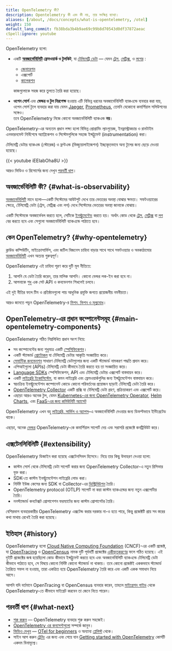 ```yaml
---
title: OpenTelemetry কী?
description: Opentelemetry কী এবং কী নয়, তার সংক্ষিপ্ত ব্যাখ্যা।
aliases: [/about, /docs/concepts/what-is-opentelemetry, /otel]
weight: 150
default_lang_commit: fb38bda3b4b9ae69c99b8d70543d0df37872aeac
cSpell:ignore: youtube
---
```


OpenTelemetry হলো:

- একটি **[অবজার্ভেবিলিটি][observability] ফ্রেমওয়ার্ক ও টুলকিট**, যা [টেলিমেট্রি ডেটা][telemetry data] — যেমন [ট্রেস][traces], [মেট্রিক্স][metrics], ও [লগের][logs] :

  - [জেনারেশন][instr]
  - এক্সপোর্ট
  - [কালেকশন](../concepts/components/#collector)

  কাজগুলোকে সহজ করে তুলতে তৈরি করা হয়েছে।

- **ওপেন সোর্স** এবং **ভেন্ডর ও টুল নিরপেক্ষ** হওয়ায় এটি বিভিন্ন ধরনের অবজার্ভেবিলিটি ব্যাকএন্ডে ব্যবহার করা যায়, ওপেন সোর্স টুলে ব্যবহার করা যায় যেমন [Jaeger], [Prometheus], তেমনি যেকোনো কমার্শিয়াল সলিউশনের সঙ্গেও।\
তবে OpenTelemetry নিজে কোনো অবজার্ভেবিলিটি ব্যাকএন্ড **নয়**।

OpenTelemetry-এর অন্যতম প্রধান লক্ষ্য হলো বিভিন্ন প্রোগ্রামিং ল্যাংগুয়েজ, ইনফ্রাস্ট্রাকচার ও রানটাইম এনভারনমেন্ট নির্বিশেষে অ্যাপ্লিকেশন ও সিস্টেমগুলিকে সহজে ইন্সট্রুমেন্ট (instrumentation) করা।

টেলিমেট্রি ডেটার ব্যাকএন্ড (স্টোরেজ) ও ফ্রন্টএন্ড (ভিজ্যুয়ালাইজেশন) ইচ্ছাকৃতভাবে অন্য টুলের জন্য ছেড়ে দেওয়া হয়েছে।

<div class="td-max-width-on-larger-screens">
{{< youtube iEEIabOha8U >}}
</div>

আরও ভিডিও ও রিসোর্সের জন্য দেখুন [পরবর্তী ধাপ](#what-next)।

## অবজার্ভেবিলিটি কী? {#what-is-observability}

[অবজার্ভেবিলিটি][observability] মানে হলো—একটি সিস্টেমের আউটপুট দেখে তার ভেতরের অবস্থা বোঝার ক্ষমতা। সফটওয়্যারের ক্ষেত্রে, টেলিমেট্রি ডেটা (ট্রেস, মেট্রিক্স এবং লগ) দেখে সিস্টেমের ভেতরের অবস্থা জানাকে বোঝায়।

একটি সিস্টেমকে অবজার্ভেবল করতে হলে, সেটিকে [ইনস্ট্রুমেন্টেড][instr] করতে হয়। অর্থাৎ কোড থেকে [ট্রেস][traces], [মেট্রিক্স][metrics] বা [লগ][logs] বের করতে হবে এবং সেগুলো অবজার্ভেবিলিটি ব্যাকএন্ডে পাঠাতে হবে।

## কেন OpenTelemetry? {#why-opentelemetry}

ক্লাউড কম্পিউটিং, মাইক্রোসার্ভিস, এবং জটিল বিজনেস চাহিদা বাড়ার সাথে সাথে সফটওয়্যার ও অবকাঠামোর [অবজার্ভেবিলিটি][observability] এখন অত্যন্ত গুরুত্বপূর্ণ।

OpenTelemetry এই চাহিদা পূরণ করে দুটি মূল নীতিতে:

1. আপনি যে ডেটা তৈরি করেন, তার মালিক আপনি। কোনো ভেন্ডর লক-ইন করা হবে না।
2. আপনাকে শুধু এক সেট API ও কনভেনশন শিখলেই চলবে।

এই দুই নীতির ফলে টিম ও প্রতিষ্ঠানগুলো পায় আধুনিক প্রযুক্তি জগতে প্রয়োজনীয় নমনীয়তা।

আরও জানতে পড়ুন OpenTelemetry-র [মিশন, ভিশন ও মূল্যবোধ](/community/mission/)।

## OpenTelemetry-এর প্রধান কম্পোনেন্টসমূহ {#main-opentelemetry-components}

OpenTelemetry গঠিত নিম্নলিখিত প্রধান অংশ নিয়ে:

- সব কম্পোনেন্টের জন্য শুধুমাত্র একটি [স্পেসিফিকেশন](/docs/specs/otel)।
- একটি স্ট্যান্ডার্ড [প্রোটোকল](/docs/specs/otlp/) যা টেলিমেট্রি ডেটার আকৃতি সংজ্ঞায়িত করে।
- [সেমান্টিক কনভেনশন](/docs/specs/semconv/) সাধারণ টেলিমেট্রি ডেটাগুলোর জন্য একটি স্ট্যান্ডার্ড নামকরণ পদ্ধতি প্রদান করে।
- এপিআইগুলো (APIs) টেলিমেট্রি ডেটা কীভাবে তৈরি করতে হয় তা সংজ্ঞায়িত করে।
- [Language SDKs](../languages) স্পেসিফিকেশন, API এবং টেলিমেট্রি ডেটার এক্সপোর্ট বাস্তবায়ন করে।
- একটি [লাইব্রেরি ইকোসিস্টেম](/ecosystem/registry), যা কমন লাইব্রেরি এবং ফ্রেমওয়ার্কগুলির জন্য ইন্সট্রুমেন্টেশন বাস্তবায়ন করে।
- স্বয়ংক্রিয় ইনস্ট্রুমেন্টেশন কম্পোনেন্ট কোডে কোনো পরিবর্তনের প্রয়োজন ছাড়াই টেলিমেট্রি ডেটা তৈরি করে।
- [OpenTelemetry Collector](../collector) একটি প্রক্সি যা টেলিমেট্রি ডেটা গ্রহণ, প্রক্রিয়াকরণ এবং এক্সপোর্ট করে।
- এছাড়া আরও অনেক টুল, যেমন [Kubernetes-এর জন্য OpenTelemetry Operator](../platforms/kubernetes/operator/), [Helm Charts](../platforms/kubernetes/helm/), এবং [FaaS-এর জন্য কমিউনিটি অ্যাসেট](../platforms/faas/)

OpenTelemetry এখন বহু [লাইব্রেরি, সার্ভিস ও অ্যাপস](/ecosystem/integrations/)–এ অবজার্ভেবিলিটি দেওয়ার জন্য ডিফল্টভাবে ইন্টিগ্রেটেড থাকে।

এছাড়া, অনেক [ভেন্ডর](/ecosystem/vendors/) OpenTelemetry-কে কমার্শিয়াল সাপোর্ট দেয় এবং সরাসরি প্রজেক্টে কনট্রিবিউট করে।

## এক্সটেনসিবিলিটি {#extensibility}

OpenTelemetry ডিজাইন করা হয়েছে এক্সটেনসিবল হিসেবে। নিম্নে তার কিছু উদাহরণ দেওয়া হলো:

- কাস্টম সোর্স থেকে টেলিমেট্রি ডেটা সাপোর্ট করার জন্য OpenTelemetry Collector-এ নতুন রিসিভার যুক্ত করা।
- SDK-তে কাস্টম ইনস্ট্রুমেন্টেশন লাইব্রেরি লোড করা।
- নির্দিষ্ট ইউজ কেসের জন্য SDK বা Collector-এর [ডিস্ট্রিবিউশন](../concepts/distributions/) তৈরি।
- OpenTelemetry protocol (OTLP) সাপোর্ট না করা কাস্টম ব্যাকএন্ডের জন্য নতুন এক্সপোর্টার তৈরি।
- ননস্ট্যান্ডার্ড কনটেক্সট প্রোপাগেশন ফরম্যাটের জন্য কাস্টম প্রোপাগেটর তৈরি।

বেশিরভাগ ব্যবহারকারীর OpenTelemetry এক্সটেন্ড করার দরকার না-ও হতে পারে, কিন্তু প্রজেক্টটি প্রায় সব স্তরের কথা মাথায় রেখেই তৈরি করা হয়েছে।

## ইতিহাস {#history}

OpenTelemetry হলো [Cloud Native Computing Foundation][] (CNCF)-এর একটি প্রজেক্ট, যা [OpenTracing](https://opentracing.io) ও [OpenCensus](https://opencensus.io) নামক দুটি পূর্ববর্তী প্রজেক্টের [একীভূতকরণের][merger] ফলে গঠিত হয়েছে। এই দুইটি প্রজেক্টের জন্ম হয়েছিলো কোড কীভাবে ইন্সট্রুমেন্ট করতে হবে এবং অবজার্ভেবিলিটি ব্যাকএন্ডে টেলিমেট্রি ডেটা কীভাবে পাঠাতে হবে, সে বিষয়ে কোনো নির্দিষ্ট কোনো স্ট্যান্ডার্ড না থাকায়। তবে কোনো প্রজেক্টই এককভাবে স্ট্যান্ডার্ড তৈরিতে সফল না হওয়ায়, তারা একত্রিত হয়ে OpenTelemetry তৈরি করে এবং একটি একক সমাধান নিয়ে আসে।

আপনি যদি বর্তমানে OpenTracing বা OpenCensus ব্যবহার করেন, তাহলে [মাইগ্রেশন গাইড](../migration/) থেকে OpenTelemetry-তে কীভাবে মাইগ্রেট করবেন তা জেনে নিতে পারেন।

[merger]: https://www.cncf.io/blog/2019/05/21/a-brief-history-of-opentelemetry-so-far/


## পরবর্তী ধাপ {#what-next}

- [শুরু করুন](../getting-started/) —  OpenTelemetry ব্যবহার শুরু করুন সহজেই।
- [OpenTelemetry এর কনসেপ্টগুলো](../concepts/)  সম্পর্কে জানুন।
- [ভিডিও দেখুন][watch videos] — [OTel for beginners] ও অন্যান্য [প্লেলিস্ট][playlists] থেকে।
- সাইন আপ করুন [ট্রেনিং](/training) এর জন্য এবং পেয়ে যান [Getting started with OpenTelemetry](/training/#courses) কোর্সটি একদম বিনামূল্যে।

[Cloud Native Computing Foundation]: https://www.cncf.io
[instr]: ../concepts/instrumentation
[Jaeger]: https://www.jaegertracing.io/
[logs]: ../concepts/signals/logs/
[metrics]: ../concepts/signals/metrics/
[observability]: ../concepts/observability-primer/#what-is-observability
[OTel for beginners]: https://www.youtube.com/playlist?list=PLVYDBkQ1TdyyWjeWJSjXYUaJFVhplRtvN
[playlists]: https://www.youtube.com/@otel-official/playlists
[Prometheus]: https://prometheus.io/
[telemetry data]: ../concepts/signals/
[traces]: ../concepts/signals/traces/
[Watch videos]: https://www.youtube.com/@otel-official
